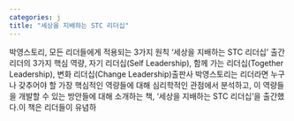 ```yaml
---
categories: j
title: "세상을 지배하는 STC 리더십"
---
```

박영스토리, 모든 리더들에게 적용되는 3가지 원칙 &lsquo;세상을 지배하는 STC 리더십&rsquo; 출간리더의 3가지 핵심 역량, 자기 리더십(Self Leadership), 함께 가는 리더십(Together Leadership), 변화 리더십(Change Leadership)출판사 박영스토리는 리더라면 누구나 갖추어야 할 가장 핵심적인 역량들에 대해 심리학적인 관점에서 분석하고, 이 역량들을 개발할 수 있는 방안들에 대해 소개하는 책, &lsquo;세상을 지배하는 STC 리더십&rsquo;을 출간했다.이 책은 리더들이 유념하